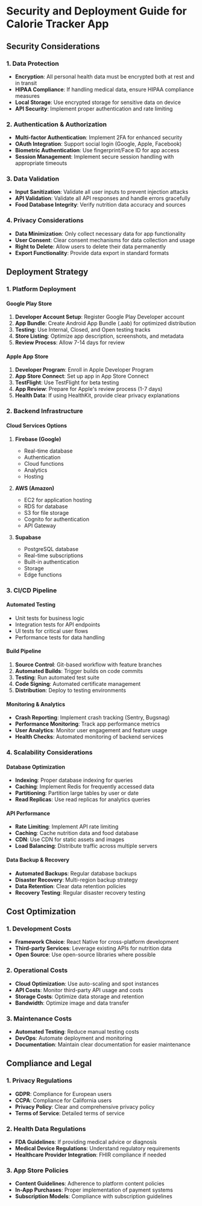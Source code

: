 
# Security and Deployment Guide for Calorie Tracker App

## Security Considerations

### 1. Data Protection
- **Encryption**: All personal health data must be encrypted both at rest and in transit
- **HIPAA Compliance**: If handling medical data, ensure HIPAA compliance measures
- **Local Storage**: Use encrypted storage for sensitive data on device
- **API Security**: Implement proper authentication and rate limiting

### 2. Authentication & Authorization
- **Multi-factor Authentication**: Implement 2FA for enhanced security
- **OAuth Integration**: Support social login (Google, Apple, Facebook)
- **Biometric Authentication**: Use fingerprint/Face ID for app access
- **Session Management**: Implement secure session handling with appropriate timeouts

### 3. Data Validation
- **Input Sanitization**: Validate all user inputs to prevent injection attacks
- **API Validation**: Validate all API responses and handle errors gracefully
- **Food Database Integrity**: Verify nutrition data accuracy and sources

### 4. Privacy Considerations
- **Data Minimization**: Only collect necessary data for app functionality
- **User Consent**: Clear consent mechanisms for data collection and usage
- **Right to Delete**: Allow users to delete their data permanently
- **Export Functionality**: Provide data export in standard formats

## Deployment Strategy

### 1. Platform Deployment

#### Google Play Store
1. **Developer Account Setup**: Register Google Play Developer account
2. **App Bundle**: Create Android App Bundle (.aab) for optimized distribution
3. **Testing**: Use Internal, Closed, and Open testing tracks
4. **Store Listing**: Optimize app description, screenshots, and metadata
5. **Review Process**: Allow 7-14 days for review

#### Apple App Store
1. **Developer Program**: Enroll in Apple Developer Program
2. **App Store Connect**: Set up app in App Store Connect
3. **TestFlight**: Use TestFlight for beta testing
4. **App Review**: Prepare for Apple's review process (1-7 days)
5. **Health Data**: If using HealthKit, provide clear privacy explanations

### 2. Backend Infrastructure

#### Cloud Services Options
1. **Firebase (Google)**
   - Real-time database
   - Authentication
   - Cloud functions
   - Analytics
   - Hosting

2. **AWS (Amazon)**
   - EC2 for application hosting
   - RDS for database
   - S3 for file storage
   - Cognito for authentication
   - API Gateway

3. **Supabase**
   - PostgreSQL database
   - Real-time subscriptions
   - Built-in authentication
   - Storage
   - Edge functions

### 3. CI/CD Pipeline

#### Automated Testing
- Unit tests for business logic
- Integration tests for API endpoints
- UI tests for critical user flows
- Performance tests for data handling

#### Build Pipeline
1. **Source Control**: Git-based workflow with feature branches
2. **Automated Builds**: Trigger builds on code commits
3. **Testing**: Run automated test suite
4. **Code Signing**: Automated certificate management
5. **Distribution**: Deploy to testing environments

#### Monitoring & Analytics
- **Crash Reporting**: Implement crash tracking (Sentry, Bugsnag)
- **Performance Monitoring**: Track app performance metrics
- **User Analytics**: Monitor user engagement and feature usage
- **Health Checks**: Automated monitoring of backend services

### 4. Scalability Considerations

#### Database Optimization
- **Indexing**: Proper database indexing for queries
- **Caching**: Implement Redis for frequently accessed data
- **Partitioning**: Partition large tables by user or date
- **Read Replicas**: Use read replicas for analytics queries

#### API Performance
- **Rate Limiting**: Implement API rate limiting
- **Caching**: Cache nutrition data and food database
- **CDN**: Use CDN for static assets and images
- **Load Balancing**: Distribute traffic across multiple servers

#### Data Backup & Recovery
- **Automated Backups**: Regular database backups
- **Disaster Recovery**: Multi-region backup strategy
- **Data Retention**: Clear data retention policies
- **Recovery Testing**: Regular disaster recovery testing

## Cost Optimization

### 1. Development Costs
- **Framework Choice**: React Native for cross-platform development
- **Third-party Services**: Leverage existing APIs for nutrition data
- **Open Source**: Use open-source libraries where possible

### 2. Operational Costs
- **Cloud Optimization**: Use auto-scaling and spot instances
- **API Costs**: Monitor third-party API usage and costs
- **Storage Costs**: Optimize data storage and retention
- **Bandwidth**: Optimize image and data transfer

### 3. Maintenance Costs
- **Automated Testing**: Reduce manual testing costs
- **DevOps**: Automate deployment and monitoring
- **Documentation**: Maintain clear documentation for easier maintenance

## Compliance and Legal

### 1. Privacy Regulations
- **GDPR**: Compliance for European users
- **CCPA**: Compliance for California users
- **Privacy Policy**: Clear and comprehensive privacy policy
- **Terms of Service**: Detailed terms of service

### 2. Health Data Regulations
- **FDA Guidelines**: If providing medical advice or diagnosis
- **Medical Device Regulations**: Understand regulatory requirements
- **Healthcare Provider Integration**: FHIR compliance if needed

### 3. App Store Policies
- **Content Guidelines**: Adherence to platform content policies
- **In-App Purchases**: Proper implementation of payment systems
- **Subscription Models**: Compliance with subscription guidelines
